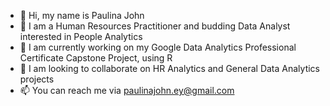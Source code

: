 - 👋 Hi, my name is Paulina John
- 👀 I am a Human Resources Practitioner and budding Data Analyst interested in People Analytics
- 🌱 I am currently working on my Google Data Analytics Professional Certificate Capstone Project, using R
- 💞️ I am looking to collaborate on HR Analytics and General Data Analytics projects
- 📫 You can reach me via paulinajohn.ey@gmail.com

<!---
PaulinaJohn/PaulinaJohn is a ✨ special ✨ repository because its `README.md` (this file) appears on your GitHub profile.
You can click the Preview link to take a look at your changes.
--->
